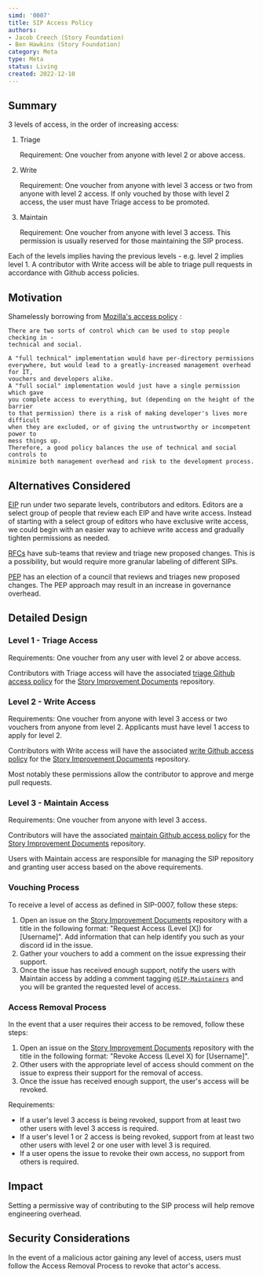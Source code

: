 ```yaml
---
simd: '0007'
title: SIP Access Policy
authors:
- Jacob Creech (Story Foundation)
- Ben Hawkins (Story Foundation)
category: Meta
type: Meta
status: Living
created: 2022-12-10
---
```


## Summary

3 levels of access, in the order of increasing access:

1. Triage

    Requirement: One voucher from anyone with level 2 or above access.

2. Write

    Requirement: One voucher from anyone with level 3 access or two from
anyone with level 2 access. If only vouched by those with level 2 access, the
user must have Triage access to be promoted.

3. Maintain

    Requirement: One voucher from anyone with level 3 access. This permission
is usually reserved for those maintaining the SIP process.

Each of the levels implies having the previous levels - e.g. level 2 implies
level 1. A contributor with Write access will be able to triage pull requests
in accordance with Github access policies.

## Motivation

Shamelessly borrowing from [Mozilla's access 
policy](https://www.mozilla.org/en-US/about/governance/policies/commit/access-policy/)
: 

```
There are two sorts of control which can be used to stop people checking in -
technical and social.

A "full technical" implementation would have per-directory permissions
everywhere, but would lead to a greatly-increased management overhead for IT,
vouchers and developers alike.
A "full social" implementation would just have a single permission which gave
you complete access to everything, but (depending on the height of the barrier
to that permission) there is a risk of making developer's lives more difficult
when they are excluded, or of giving the untrustworthy or incompetent power to
mess things up.
Therefore, a good policy balances the use of technical and social controls to
minimize both management overhead and risk to the development process.
```

## Alternatives Considered

[EIP](https://github.com/ethereum/EIPs) run under two separate levels,
contributors and editors. Editors are a select group of people that review each
EIP and have write access. Instead of starting with a select group of editors
who have exclusive write access, we could begin with an easier way to achieve
write access and gradually tighten permissions as needed.

[RFCs](https://www.rust-lang.org/governance) have sub-teams that review and
triage new proposed changes. This is a possibility, but would require more
granular labeling of different SIPs.

[PEP](https://peps.python.org/pep-0013/) has an election of a council that
reviews and triages new proposed changes. The PEP approach may result in an
increase in governance overhead.

## Detailed Design

### Level 1 - Triage Access

Requirements: One voucher from any user with level 2 or above access.

Contributors with Triage access will have the associated [triage Github access
policy](https://docs.github.com/en/organizations/managing-user-access-to-your-organizations-repositories/repository-roles-for-an-organization#permissions-for-each-role)
for the [Story Improvement
Documents](https://github.com/piplabs/SIPs)
repository.

### Level 2 - Write Access

Requirements: One voucher from anyone with level 3 access or two vouchers from
anyone from level 2. Applicants must have level 1 access to apply for level 2.

Contributors with Write access will have the associated [write Github access
policy](https://docs.github.com/en/organizations/managing-user-access-to-your-organizations-repositories/repository-roles-for-an-organization#permissions-for-each-role)
for the [Story Improvement
Documents](https://github.com/piplabs/SIPs)
repository.

Most notably these permissions allow the contributor to approve and merge pull
requests.

### Level 3 - Maintain Access

Requirements: One voucher from anyone with level 3 access.

Contributors will have the associated [maintain Github access
policy](https://docs.github.com/en/organizations/managing-user-access-to-your-organizations-repositories/repository-roles-for-an-organization#permissions-for-each-role)
for the [Story Improvement
Documents](https://github.com/piplabs/SIPs)
repository.

Users with Maintain access are responsible for managing the SIP repository and
granting user access based on the above requirements.

### Vouching Process 

To receive a level of access as defined in SIP-0007, follow these steps:

1. Open an issue on the [Story Improvement
Documents](https://github.com/piplabs/SIPs)
repository with a title in the following format: "Request Access (Level [X])
for [Username]". Add information that can help identify you such as your 
discord id in the issue.
2. Gather your vouchers to add a comment on the issue expressing their support.
3. Once the issue has received enough support, notify the users with Maintain
access by adding a comment tagging
[`@SIP-Maintainers`](https://github.com/orgs/Story-foundation/teams/simd-maintainers)
and you will be granted the requested level of access.

### Access Removal Process

In the event that a user requires their access to be removed, follow these
steps:

1. Open an issue on the [Story Improvement
Documents](https://github.com/piplabs/SIPs)
repository with the title in the following format: "Revoke Access (Level X) for
[Username]".
2. Other users with the appropriate level of access should comment on the issue
to express their support for the removal of access.
3. Once the issue has received enough support, the user's access will be
revoked.

Requirements:

- If a user's level 3 access is being revoked, support from at least two other
users with level 3 access is required.
- If a user's level 1 or 2 access is being revoked, support from at least two 
other users with level 2 or one user with level 3 is required.
- If a user opens the issue to revoke their own access, no support from others
is required.

## Impact

Setting a permissive way of contributing to the SIP process will help remove
engineering overhead.

## Security Considerations

In the event of a malicious actor gaining any level of access, users must
follow the Access Removal Process to revoke that actor's access.